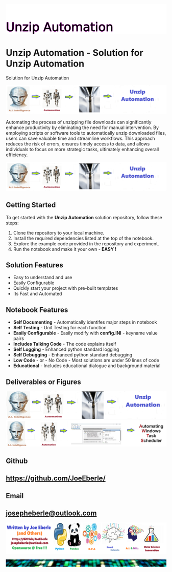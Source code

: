 
![Image image_filename](solution_sign.png)

# Unzip Automation - Solution for Unzip Automation
Solution for Unzip Automation

![Image image_filename](code.png)

Automating the process of unzipping file downloads can significantly enhance productivity by eliminating the need for manual intervention. By employing scripts or software tools to automatically unzip downloaded files, users can save valuable time and streamline workflows. This approach reduces the risk of errors, ensures timely access to data, and allows individuals to focus on more strategic tasks, ultimately enhancing overall efficiency.

![Image image_filename](sample.png)

## Getting Started
To get started with the **Unzip Automation** solution repository, follow these steps:
1. Clone the repository to your local machine.
2. Install the required dependencies listed at the top of the notebook.
3. Explore the example code provided in the repository and experiment.
4. Run the notebook and make it your own - **EASY !**
    
## Solution Features
- Easy to understand and use  
- Easily Configurable 
- Quickly start your project with pre-built templates
- Its Fast and Automated

## Notebook Features
- **Self Documenting** - Automatically identifes major steps in notebook 
- **Self Testing** - Unit Testing for each function
- **Easily Configurable** - Easily modify with **config.INI** - keyname value pairs
- **Includes Talking Code** - The code explains itself 
- **Self Logging** - Enhanced python standard logging   
- **Self Debugging** - Enhanced python standard debugging
- **Low Code** - or - No Code  - Most solutions are under 50 lines of code
- **Educational** - Includes educational dialogue and background material
    
## Deliverables or Figures
 ![additional_image](unzip_automation.png)  <br>![additional_image](window_task_scheduling.png)  <br>
    

## Github    
## https://github.com/JoeEberle/ 

## Email 
## josepheberle@outlook.com 

    
![Developer](developer.png)

![Brand](brand.png)
    